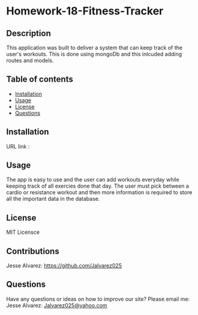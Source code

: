 # Homework-18-Fitness-Tracker

## Description
This application was built to deliver a system that can keep track of the user's workouts. This is done using mongoDb and this inlcuded adding routes and models. 

## Table of contents
  - [Installation](#installation)
  - [Usage](#usage)
  - [License](#license)
  - [Questions](#questions)
  

## Installation
URL link  : 

## Usage
The app is easy to use and the user can add workouts everyday while keeping track of all exercies done that day. The user must pick between a cardio or resistance workout and then more information is required to store all the important data in the database.  

## License
MIT Licensce

## Contributions
Jesse Alvarez: https://github.com/Jalvarez025 <br >

## Questions
Have any questions or ideas on how to improve our site? Please email me: <br >
Jesse Alvarez: Jalvarez025@yahoo.com <br >